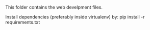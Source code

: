 This folder contains the web develpment files.

Install dependencies (preferably inside virtualenv) by:
pip install -r requirements.txt
